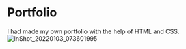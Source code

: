 # Portfolio
I had made my own portfolio with the help of HTML and CSS.
![InShot_20220103_073601995](https://user-images.githubusercontent.com/112400800/187209460-f2e4c072-772b-4b3c-94e6-eda7f7e78abb.jpg)
